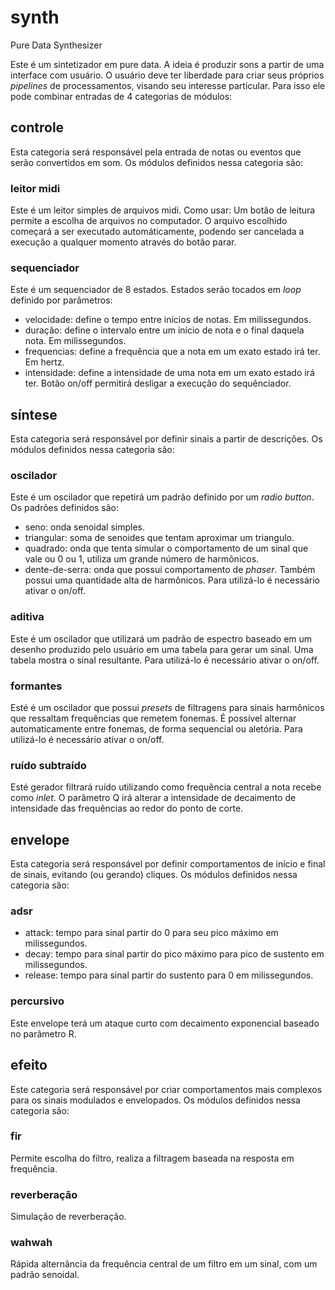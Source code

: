 # synth
Pure Data Synthesizer

Este é um sintetizador em pure data. A ideia é produzir sons a partir de uma interface com usuário.
O usuário deve ter liberdade para criar seus próprios *pipelines* de processamentos, visando seu interesse particular.
Para isso ele pode combinar entradas de 4 categorias de módulos:

## controle

Esta categoria será responsável pela entrada de notas ou eventos que serão convertidos em som. 
Os módulos definidos nessa categoria são:

### leitor midi

Este é um leitor simples de arquivos midi.
Como usar:
Um botão de leitura permite a escolha de arquivos no computador.
O arquivo escolhido começará a ser executado automáticamente, podendo ser cancelada a execução a qualquer momento através do botão parar.

### sequenciador

Este é um sequenciador de 8 estados. Estados serão tocados em *loop* definido por parâmetros:
* velocidade: define o tempo entre inícios de notas. Em milissegundos.
* duração: define o intervalo entre um início de nota e o final daquela nota. Em milissegundos.
* frequencias: define a frequência que a nota em um exato estado irá ter. Em hertz.
* intensidade: define a intensidade de uma nota em um exato estado irá ter.
Botão on/off permitirá desligar a execução do sequênciador.

## síntese

Esta categoria será responsável por definir sinais a partir de descrições.
Os módulos definidos nessa categoria são:

### oscilador

Este é um oscilador que repetirá um padrão definido por um *radio button*. Os padrões definidos são:
* seno: onda senoidal simples.
* triangular: soma de senoides que tentam aproximar um triangulo.
* quadrado: onda que tenta simular o comportamento de um sinal que vale ou 0 ou 1, utiliza um grande número de harmônicos.
* dente-de-serra: onda que possui comportamento de *phaser*. Também possui uma quantidade alta de harmônicos.
Para utilizá-lo é necessário ativar o on/off.

### aditiva

Este é um oscilador que utilizará um padrão de espectro baseado em um desenho produzido pelo usuário em uma tabela para gerar um sinal.
Uma tabela mostra o sinal resultante. Para utilizá-lo é necessário ativar o on/off.

### formantes

Esté é um oscilador que possui *presets* de filtragens para sinais harmônicos que ressaltam frequências que remetem fonemas.
É possível alternar automaticamente entre fonemas, de forma sequencial ou aletória. Para utilizá-lo é necessário ativar o on/off.

### ruído subtraído

Esté gerador filtrará ruído utilizando como frequência central a nota recebe como *inlet*. O parâmetro Q irá alterar a intensidade de decaimento de intensidade das frequências ao redor do ponto de corte. 

## envelope

Esta categoria será responsável por definir comportamentos de início e final de sinais, evitando (ou gerando) cliques.
Os módulos definidos nessa categoria são:

### adsr

* attack: tempo para sinal partir do 0 para seu pico máximo em milissegundos.
* decay: tempo para sinal partir do pico máximo para pico de sustento em milissegundos.
* release: tempo para sinal partir do sustento para 0 em milissegundos.

### percursivo

Este envelope terá um ataque curto com decaimento exponencial baseado no parâmetro R.

## efeito

Este categoria será responsável por criar comportamentos mais complexos para os sinais modulados e envelopados.
Os módulos definidos nessa categoria são:

### fir

Permite escolha do filtro, realiza a filtragem baseada na resposta em frequência.

### reverberação

Simulação de reverberação.

### wahwah

Rápida alternância da frequência central de um filtro em um sinal, com um padrão senoidal.


